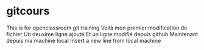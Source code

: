 # gitcours
This is for openclassroom git training
Voilà mon premier modification de fichier
Un deuxime ligne ajouté
Et un ligne modifié depuis github
Maintenant depuis ma machine local
Insert a new line from local machine
